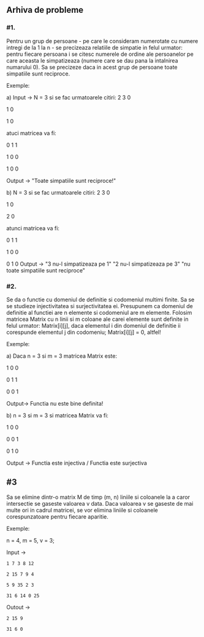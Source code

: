 ## Arhiva de probleme

### #1. 
   Pentru un grup de persoane - pe care le consideram numerotate cu numere intregi de la 1 la n - se precizeaza relatiile de simpatie in felul 
   urmator: pentru fiecare persoana i se citesc numerele de ordine ale persoanelor pe care aceasta le simpatizeaza (numere care se dau pana la 
   intalnirea numarului 0). Sa se precizeze daca in acest grup de persoane toate simpatiile sunt reciproce.

Exemple:

a) 
Input -> N = 3 si se fac urmatoarele citiri:
2 3 0

1 0

1 0

atuci matricea va fi:

0 1 1

1 0 0

1 0 0

Output -> "Toate simpatiile sunt reciproce!"

b) N = 3 si se fac urmatoarele citiri:
2 3 0

1 0

2 0

atunci matricea va fi:

0 1 1

1 0 0

0 1 0
Output -> "3 nu-l simpatizeaza pe 1"
          "2 nu-l simpatizeaza pe 3"
          "nu toate simpatiile sunt reciproce"
          
### #2.
Se da o functie cu domeniul de definitie si codomeniul multimi finite. Sa se se studieze injectivitatea si surjectivitatea ei. Presupunem ca
domeniul de definitie al functiei are n elemente si codomeniul are m elemente. Folosim matricea Matrix cu n linii si m coloane ale carei 
elemente sunt definite in felul urmator:
Matrix[i][j], daca elementul i din domeniul de definitie ii corespunde elementul j din codomeniu; Matrix[i][j] = 0, altfel!

Exemple:

a) Daca n = 3 si m = 3 matricea Matrix este:

1 0 0

0 1 1

0 0 1

Output-> Functia nu este bine definita!

b) n = 3 si m = 3 si matricea Matrix va fi:

1 0 0

0 0 1

0 1 0

Output -> Functia este injectiva / Functia este surjectiva

## #3
Sa se elimine dintr-o matrix M de timp (m, n) liniile si coloanele la a caror intersectie se gaseste valoarea v data. Daca valoarea v se gaseste de mai multe ori in cadrul matricei, se vor elimina liniile si coloanele corespunzatoare pentru fiecare aparitie.

Exemple:

n = 4, m = 5, v = 3;

Input ->

    1 7 3 8 12    
    
    2 15 7 9 4

    5 9 35 2 3
    
    31 6 14 0 25

Outout ->

    2 15 9
    
    31 6 0
    
    
